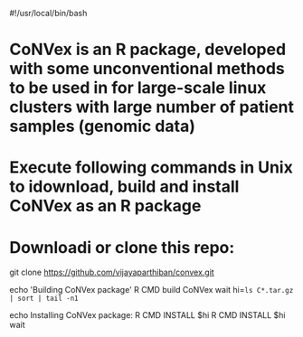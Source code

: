 #!/usr/local/bin/bash

# CoNVex is an R package, developed with some unconventional methods to be used in for large-scale linux clusters with large number of patient samples (genomic data)

# Execute following commands in Unix to idownload, build and install CoNVex as an R package 

# Downloadi or clone this repo:
git clone https://github.com/vijayaparthiban/convex.git

echo 'Building CoNVex package'
R CMD build CoNVex
wait
hi=`ls C*.tar.gz | sort | tail -n1`

echo Installing CoNVex package: R CMD INSTALL $hi
R CMD INSTALL $hi
wait
